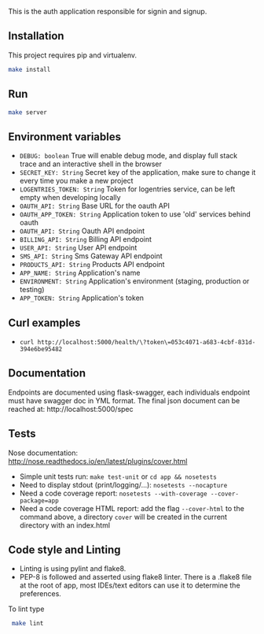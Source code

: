 This is the auth application responsible for signin and signup.

## Installation

This project requires pip and virtualenv.
```bash
make install
```

## Run
```bash
make server
```

## Environment variables

 * `DEBUG: boolean` True will enable debug mode, and display full stack trace and an interactive shell in the browser
 * `SECRET_KEY: String` Secret key of the application, make sure to change it every time you make a new project
 * `LOGENTRIES_TOKEN: String` Token for logentries service, can be left empty when developing locally
 * `OAUTH_API: String` Base URL for the oauth API
 * `OAUTH_APP_TOKEN: String` Application token to use 'old' services behind oauth
 * `OAUTH_API: String` Oauth API endpoint
 * `BILLING_API: String` Billing API endpoint
 * `USER_API: String` User API endpoint
 * `SMS_API: String` Sms Gateway API endpoint
 * `PRODUCTS_API: String` Products API endpoint
 * `APP_NAME: String` Application's name
 * `ENVIRONMENT: String` Application's environment (staging, production or testing)
 * `APP_TOKEN: String` Application's token

## Curl examples

 * `curl http://localhost:5000/health/\?token\=053c4071-a683-4cbf-831d-394e6be95482`

## Documentation

Endpoints are documented using flask-swagger, each individuals endpoint must have swagger doc in YML format.
The final json document can be reached at: http://localhost:5000/spec

## Tests

 Nose documentation: http://nose.readthedocs.io/en/latest/plugins/cover.html

 * Simple unit tests run: `make test-unit` or `cd app && nosetests`
 * Need to display stdout (print/logging/...): `nosetests --nocapture`
 * Need a code coverage report: `nosetests --with-coverage --cover-package=app`
 * Need a code coverage HTML report: add the flag `--cover-html` to the command above, a directory `cover` will be created in the current directory with an index.html

## Code style and Linting 

 * Linting is using pylint and flake8.
 * PEP-8 is followed and asserted using flake8 linter. There is a .flake8 file at the root of app, most IDEs/text editors can use it to determine the preferences.
 
 To lint type 
```bash
 make lint
```
